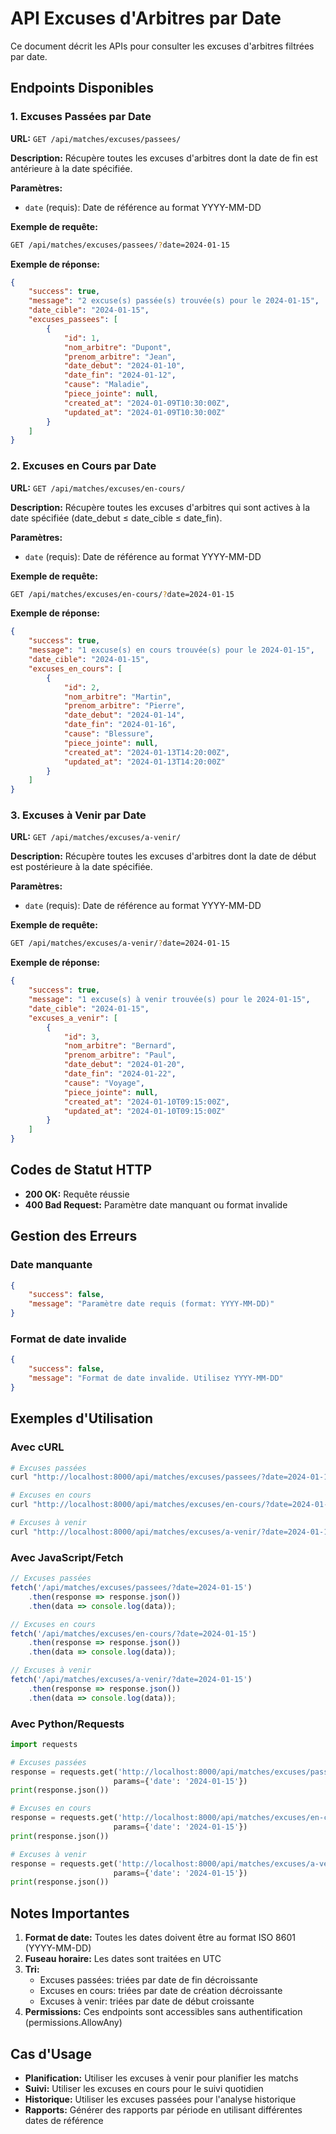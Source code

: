 # API Excuses d'Arbitres par Date

Ce document décrit les APIs pour consulter les excuses d'arbitres filtrées par date.

## Endpoints Disponibles

### 1. Excuses Passées par Date
**URL:** `GET /api/matches/excuses/passees/`

**Description:** Récupère toutes les excuses d'arbitres dont la date de fin est antérieure à la date spécifiée.

**Paramètres:**
- `date` (requis): Date de référence au format YYYY-MM-DD

**Exemple de requête:**
```bash
GET /api/matches/excuses/passees/?date=2024-01-15
```

**Exemple de réponse:**
```json
{
    "success": true,
    "message": "2 excuse(s) passée(s) trouvée(s) pour le 2024-01-15",
    "date_cible": "2024-01-15",
    "excuses_passees": [
        {
            "id": 1,
            "nom_arbitre": "Dupont",
            "prenom_arbitre": "Jean",
            "date_debut": "2024-01-10",
            "date_fin": "2024-01-12",
            "cause": "Maladie",
            "piece_jointe": null,
            "created_at": "2024-01-09T10:30:00Z",
            "updated_at": "2024-01-09T10:30:00Z"
        }
    ]
}
```

### 2. Excuses en Cours par Date
**URL:** `GET /api/matches/excuses/en-cours/`

**Description:** Récupère toutes les excuses d'arbitres qui sont actives à la date spécifiée (date_debut ≤ date_cible ≤ date_fin).

**Paramètres:**
- `date` (requis): Date de référence au format YYYY-MM-DD

**Exemple de requête:**
```bash
GET /api/matches/excuses/en-cours/?date=2024-01-15
```

**Exemple de réponse:**
```json
{
    "success": true,
    "message": "1 excuse(s) en cours trouvée(s) pour le 2024-01-15",
    "date_cible": "2024-01-15",
    "excuses_en_cours": [
        {
            "id": 2,
            "nom_arbitre": "Martin",
            "prenom_arbitre": "Pierre",
            "date_debut": "2024-01-14",
            "date_fin": "2024-01-16",
            "cause": "Blessure",
            "piece_jointe": null,
            "created_at": "2024-01-13T14:20:00Z",
            "updated_at": "2024-01-13T14:20:00Z"
        }
    ]
}
```

### 3. Excuses à Venir par Date
**URL:** `GET /api/matches/excuses/a-venir/`

**Description:** Récupère toutes les excuses d'arbitres dont la date de début est postérieure à la date spécifiée.

**Paramètres:**
- `date` (requis): Date de référence au format YYYY-MM-DD

**Exemple de requête:**
```bash
GET /api/matches/excuses/a-venir/?date=2024-01-15
```

**Exemple de réponse:**
```json
{
    "success": true,
    "message": "1 excuse(s) à venir trouvée(s) pour le 2024-01-15",
    "date_cible": "2024-01-15",
    "excuses_a_venir": [
        {
            "id": 3,
            "nom_arbitre": "Bernard",
            "prenom_arbitre": "Paul",
            "date_debut": "2024-01-20",
            "date_fin": "2024-01-22",
            "cause": "Voyage",
            "piece_jointe": null,
            "created_at": "2024-01-10T09:15:00Z",
            "updated_at": "2024-01-10T09:15:00Z"
        }
    ]
}
```

## Codes de Statut HTTP

- **200 OK:** Requête réussie
- **400 Bad Request:** Paramètre date manquant ou format invalide

## Gestion des Erreurs

### Date manquante
```json
{
    "success": false,
    "message": "Paramètre date requis (format: YYYY-MM-DD)"
}
```

### Format de date invalide
```json
{
    "success": false,
    "message": "Format de date invalide. Utilisez YYYY-MM-DD"
}
```

## Exemples d'Utilisation

### Avec cURL
```bash
# Excuses passées
curl "http://localhost:8000/api/matches/excuses/passees/?date=2024-01-15"

# Excuses en cours
curl "http://localhost:8000/api/matches/excuses/en-cours/?date=2024-01-15"

# Excuses à venir
curl "http://localhost:8000/api/matches/excuses/a-venir/?date=2024-01-15"
```

### Avec JavaScript/Fetch
```javascript
// Excuses passées
fetch('/api/matches/excuses/passees/?date=2024-01-15')
    .then(response => response.json())
    .then(data => console.log(data));

// Excuses en cours
fetch('/api/matches/excuses/en-cours/?date=2024-01-15')
    .then(response => response.json())
    .then(data => console.log(data));

// Excuses à venir
fetch('/api/matches/excuses/a-venir/?date=2024-01-15')
    .then(response => response.json())
    .then(data => console.log(data));
```

### Avec Python/Requests
```python
import requests

# Excuses passées
response = requests.get('http://localhost:8000/api/matches/excuses/passees/', 
                       params={'date': '2024-01-15'})
print(response.json())

# Excuses en cours
response = requests.get('http://localhost:8000/api/matches/excuses/en-cours/', 
                       params={'date': '2024-01-15'})
print(response.json())

# Excuses à venir
response = requests.get('http://localhost:8000/api/matches/excuses/a-venir/', 
                       params={'date': '2024-01-15'})
print(response.json())
```

## Notes Importantes

1. **Format de date:** Toutes les dates doivent être au format ISO 8601 (YYYY-MM-DD)
2. **Fuseau horaire:** Les dates sont traitées en UTC
3. **Tri:** 
   - Excuses passées: triées par date de fin décroissante
   - Excuses en cours: triées par date de création décroissante
   - Excuses à venir: triées par date de début croissante
4. **Permissions:** Ces endpoints sont accessibles sans authentification (permissions.AllowAny)

## Cas d'Usage

- **Planification:** Utiliser les excuses à venir pour planifier les matchs
- **Suivi:** Utiliser les excuses en cours pour le suivi quotidien
- **Historique:** Utiliser les excuses passées pour l'analyse historique
- **Rapports:** Générer des rapports par période en utilisant différentes dates de référence


